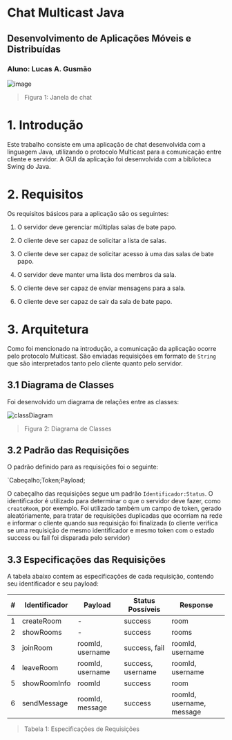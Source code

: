 # Chat Multicast Java
## Desenvolvimento de Aplicações Móveis e Distribuídas
### Aluno: Lucas A. Gusmão

![image](https://user-images.githubusercontent.com/35220979/107996223-a35a3700-6fbe-11eb-8d4a-3912a9d1632f.png)
> Figura 1: Janela de chat

# 1. Introdução
Este trabalho consiste em uma aplicação de chat desenvolvida com a linguagem Java, utilizando o protocolo Multicast para a comunicação entre cliente e servidor. A GUI da aplicação foi desenvolvida com a biblioteca Swing do Java.

# 2. Requisitos
Os requisitos básicos para a aplicação são os seguintes:

1. O servidor deve gerenciar múltiplas salas de bate papo.

2. O cliente deve ser capaz de solicitar a lista de salas.

3. O cliente deve ser capaz de solicitar acesso à uma das salas de bate papo.

3. O servidor deve manter uma lista dos membros da sala.

4. O cliente deve ser capaz de enviar mensagens para a sala.

5. O cliente deve ser capaz de sair da sala de bate papo.

# 3. Arquitetura
Como foi mencionado na introdução, a comunicação da aplicação ocorre pelo protocolo Multicast. São enviadas requisições em formato de `String` que são interpretados tanto pelo cliente quanto pelo servidor.

## 3.1 Diagrama de Classes

Foi desenvolvido um diagrama de relações entre as classes:

![classDiagram](https://user-images.githubusercontent.com/35220979/107996285-cc7ac780-6fbe-11eb-84e4-ca6e014d9d9d.png)

> Figura 2: Diagrama de Classes

## 3.2 Padrão das Requisições

O padrão definido para as requisições foi o seguinte:

`Cabeçalho;Token;Payload;

O cabeçalho das requisições segue um padrão `Identificador:Status`. O identificador é utilizado para determinar o que o servidor deve fazer, como `createRoom`, por exemplo. Foi utilizado também um campo de token, gerado aleatóriamente, para tratar de requisições duplicadas que ocorriam na rede e informar o cliente quando sua requisição foi finalizada (o cliente verifica se uma requisição de mesmo identificador e mesmo token com o estado success ou fail foi disparada pelo servidor)

## 3.3 Especificações das Requisições

A tabela abaixo contem as especificações de cada requisição, contendo seu identificador e seu payload:

| # | Identificador      | Payload          | Status Possíveis  | Response                  |
|---|--------------------|------------------|-------------------|---------------------------|
| 1 | createRoom         | -                | success           | room                      |
| 2 | showRooms          | -                | success           | rooms                     |
| 3 | joinRoom           | roomId, username | success, fail     | roomId, username          |
| 4 | leaveRoom          | roomId, username | success, username | roomId, username          |
| 5 | showRoomInfo       | roomId           | success           | room                      |
| 6 | sendMessage        | roomId, message  | success           | roomId, username, message |

> Tabela 1: Especificações de Requisições

